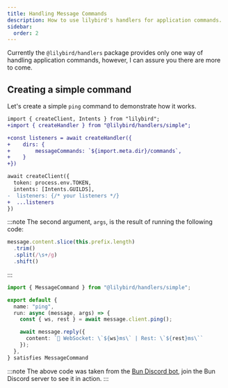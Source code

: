 ```yaml
---
title: Handling Message Commands
description: How to use lilybird's handlers for application commands.
sidebar:
  order: 2
---
```


Currently the `@lilybird/handlers` package provides only one way of handling application commands, however, I can assure you there are more to come.

## Creating a simple command

Let's create a simple `ping` command to demonstrate how it works.

```diff lang="ts" title="index.ts"
import { createClient, Intents } from "lilybird";
+import { createHandler } from "@lilybird/handlers/simple";

+const listeners = await createHandler({
+    dirs: {
+        messageCommands: `${import.meta.dir}/commands`,
+    }
+})

await createClient({
  token: process.env.TOKEN,
  intents: [Intents.GUILDS],
-  listeners: {/* your listeners */}
+  ...listeners
})
```

:::note
The second argument, `args`, is the result of running the following code:
```ts
message.content.slice(this.prefix.length)
  .trim()
  .split(/\s+/g)
  .shift()
```
:::

```ts title="commands/ping.ts"
import { MessageCommand } from "@lilybird/handlers/simple";

export default {
  name: "ping",
  run: async (message, args) => {
    const { ws, rest } = await message.client.ping();

    await message.reply({
      content: `🏓 WebSocket: \`${ws}ms\` | Rest: \`${rest}ms\``
    });
  },
} satisfies MessageCommand
```

:::note
The above code was taken from the [Bun Discord bot](https://github.com/xHyroM/bun-discord-bot), join the Bun Discord server to see it in action.
:::